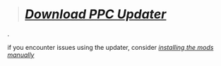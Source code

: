 > # _**[Download PPC Updater](https://github.com/CBonez0/PPC/releases/download/v1.0.0.0/PPC.exe)**_
.

if you encounter issues using the updater, consider _[installing the mods manually ](ex.link)_
